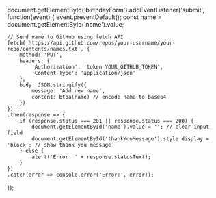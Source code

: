 document.getElementById('birthdayForm').addEventListener('submit', function(event) {
    event.preventDefault();
    const name = document.getElementById('name').value;
    
    // Send name to GitHub using fetch API
    fetch('https://api.github.com/repos/your-username/your-repo/contents/names.txt', {
        method: 'PUT',
        headers: {
            'Authorization': 'token YOUR_GITHUB_TOKEN',
            'Content-Type': 'application/json'
        },
        body: JSON.stringify({
            message: 'Add new name',
            content: btoa(name) // encode name to base64
        })
    })
    .then(response => {
        if (response.status === 201 || response.status === 200) {
            document.getElementById('name').value = ''; // clear input field
            document.getElementById('thankYouMessage').style.display = 'block'; // show thank you message
        } else {
            alert('Error: ' + response.statusText);
        }
    })
    .catch(error => console.error('Error:', error));
});
